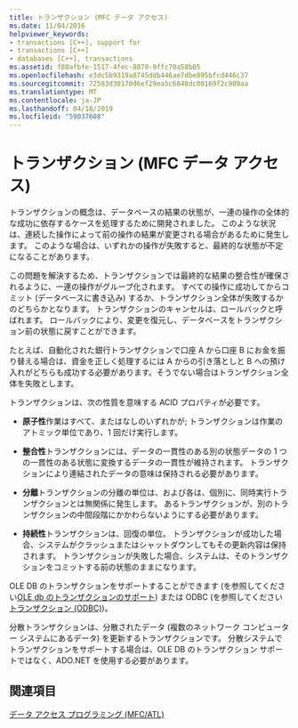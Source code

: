 ```yaml
---
title: トランザクション (MFC データ アクセス)
ms.date: 11/04/2016
helpviewer_keywords:
- transactions [C++], support for
- transactions [C++]
- databases [C++], transactions
ms.assetid: f80afbfe-1517-4fec-8870-9ffc70a58b05
ms.openlocfilehash: e3dc5b9319a8745ddb446ae7dbe895bfcd446c37
ms.sourcegitcommit: 72583d30170d6ef29ea5c6848dc00169f2c909aa
ms.translationtype: MT
ms.contentlocale: ja-JP
ms.lasthandoff: 04/18/2019
ms.locfileid: "59037608"
---
```

# <a name="transactions--mfc-data-access"></a>トランザクション (MFC データ アクセス)

トランザクションの概念は、データベースの結果の状態が、一連の操作の全体的な成功に依存するケースを処理するために開発されました。 このような状況は、連続した操作によって前の操作の結果が変更される場合があるために発生します。 このような場合は、いずれかの操作が失敗すると、最終的な状態が不定になることがあります。

この問題を解決するため、トランザクションでは最終的な結果の整合性が確保されるように、一連の操作がグループ化されます。 すべての操作に成功してからコミット (データベースに書き込み) するか、トランザクション全体が失敗するかのどちらかとなります。 トランザクションのキャンセルは、ロールバックと呼ばれます。 ロールバックにより、変更を復元し、データベースをトランザクション前の状態に戻すことができます。

たとえば、自動化された銀行トランザクションで口座 A から口座 B にお金を振り替える場合は、資金を正しく処理するには A からの引き落としと B への預け入れがどちらも成功する必要があります。そうでない場合はトランザクション全体を失敗とします。

トランザクションは、次の性質を意味する ACID プロパティが必要です。

- **原子性**作業はすべて、またはなしのいずれかが; トランザクションは作業のアトミック単位であり、1 回だけ実行します。

- **整合性**トランザクションには、データの一貫性のある別の状態データの 1 つの一貫性のある状態に変換するデータの一貫性が維持されます。 トランザクションにより連結されたデータの意味は保持される必要があります。

- **分離**トランザクションの分離の単位は、および各は、個別に、同時実行トランザクションとは無関係に発生します。 あるトランザクションが、別のトランザクションの中間段階にかかわらないようにする必要があります。

- **持続性**トランザクションは、回復の単位。 トランザクションが成功した場合、システムがクラッシュまたはシャットダウンしてもその更新内容は保持されます。 トランザクションが失敗した場合、システムは、そのトランザクションをコミットする前の状態のままになります。

OLE DB のトランザクションをサポートすることができます (を参照してください[OLE db のトランザクションのサポート](../data/oledb/supporting-transactions-in-ole-db.md)) または ODBC (を参照してください[トランザクション (ODBC)](../data/odbc/transaction-odbc.md))。

分散トランザクションは、分散されたデータ (複数のネットワーク コンピューター システムにあるデータ) を更新するトランザクションです。 分散システムでトランザクションをサポートする場合は、OLE DB のトランザクション サポートではなく、ADO.NET を使用する必要があります。

## <a name="see-also"></a>関連項目

[データ アクセス プログラミング (MFC/ATL)](../data/data-access-programming-mfc-atl.md)